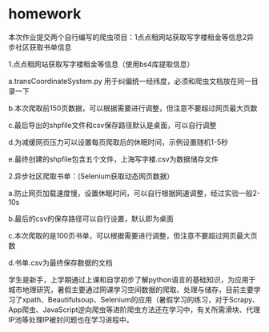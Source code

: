 # homework
本次作业提交两个自行编写的爬虫项目：1点点租网站获取写字楼租金等信息2异步社区获取书单信息

1.点点租网站获取写字楼租金等信息（使⽤bs4库提取信息）

a.transCoordinateSystem.py 用于纠偏统一经纬度，必须和爬虫文档放在同一目录一下

b.本次爬取前150页数据，可以根据需要进行调整，但注意不要超过网页最大页数

c.最后导出的shpfile文件和csv保存路径默认是桌面，可以自行调整

d.为减缓网页压力可以设置每页爬取后的休眠时间，示例设置随机1-5秒

e.最终创建的shpfile包含五个文件，上海写字楼.csv为数据储存文件



2.异步社区爬取书单：(Selenium获取动态网页数据）

a.防⽌⽹⻚加载速度慢，设置休眠时间，可以自行根据网速调整，经过实验一般2-10s

b.最后的csv的保存路径可以自行设置，默认即为桌面

c.本次爬取的是100页书单，可以根据需要进行调整，但注意不要超过网页最大页数

d.书单.csv为最终保存数据的文档

学生是新手，上学期通过上课和自学初步了解python语言的基础知识，为应用于城市地理研究，暑假主要通过网课学习空间数据的爬取、处理与储存，目前主要学习了xpath、Beautifulsoup、Selenium的应用（暑假学习的练习，对于Scrapy、App爬虫、JavaScript逆向爬虫等进阶爬虫方法还在学习中，有关所需滑块、代理IP池等处理IP被封问题也在学习进程中。
